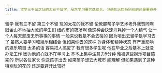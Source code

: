 ```yaml
---
title: 留学三不留之玩的太花不留学，虽然学习要劳逸结合，但遇到玩的特别花的还是要避开
---
```

留学
我有三不留
第三个不留
玩的太花的我不留
伦敦那帮子学艺术老外我赞同啊
旧金山本地抽大葱的学生们
纽约市的夜场啊
像这种会快速消耗掉一个人精气
让一个人每天颓废无所事事的事情
一般来说我是不会去碰的
因为咱出去留学是学习去了
虽然人要学习和娱乐相结合
但如果你去的这种
对身体和精神状态
有严重影响的娱乐项目
太多的话
容易把人搞废了
我有很多学生呢
他在毕业之后基本上就没办法工作
因为他的心就不在学习上
基本上集中注意力5分钟
难被这些娱乐项目搞完的
所以各位家长
你送孩子出去
如果孩子想去大城市
能理解
但如果遇到了这种特别玩的花的
还是要避开比较好

